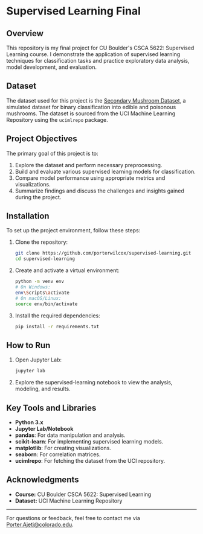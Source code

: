 # Supervised Learning Final

## Overview

This repository is my final project for CU Boulder's CSCA 5622: Supervised Learning course. I demonstrate the application of supervised learning techniques for classification tasks and practice exploratory data analysis, model development, and evaluation.

## Dataset

The dataset used for this project is the [Secondary Mushroom Dataset](https://archive.ics.uci.edu/dataset/848/secondary+mushroom+datase), a simulated dataset for binary classification into edible and poisonous mushrooms. The dataset is sourced from the UCI Machine Learning Repository using the `ucimlrepo` package.

## Project Objectives

The primary goal of this project is to:

1. Explore the dataset and perform necessary preprocessing.
2. Build and evaluate various supervised learning models for classification.
3. Compare model performance using appropriate metrics and visualizations.
4. Summarize findings and discuss the challenges and insights gained during the project.

## Installation

To set up the project environment, follow these steps:

1. Clone the repository:
   ```bash
   git clone https://github.com/porterwilcox/supervised-learning.git
   cd supervised-learning
   ```
2. Create and activate a virtual environment:
   ```bash
   python -m venv env
   # On Windows:
   env\Scripts\activate
   # On macOS/Linux:
   source env/bin/activate
   ```
3. Install the required dependencies:
   ```bash
   pip install -r requirements.txt
   ```

## How to Run

1. Open Jupyter Lab:
   ```bash
   jupyter lab
   ```
2. Explore the supervised-learning notebook to view the analysis, modeling, and results.

## Key Tools and Libraries

- **Python 3.x**
- **Jupyter Lab/Notebook**
- **pandas**: For data manipulation and analysis.
- **scikit-learn**: For implementing supervised learning models.
- **matplotlib**: For creating visualizations.
- **seaborn**: For correlation matrices.
- **ucimlrepo**: For fetching the dataset from the UCI repository.

## Acknowledgments

- **Course:** CU Boulder CSCA 5622: Supervised Learning
- **Dataset:** UCI Machine Learning Repository

---

For questions or feedback, feel free to contact me via [Porter.Ajeti@colorado.edu](mailto\:Porter.Ajeti@colorado.edu).&#x20;

